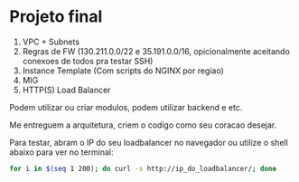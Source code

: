 # Projeto final

1. VPC + Subnets
2. Regras de FW (130.211.0.0/22 e 35.191.0.0/16, opicionalmente aceitando conexoes de todos pra testar SSH)
3. Instance Template (Com scripts do NGINX por regiao)
4. MIG
5. HTTP(S) Load Balancer

Podem utilizar ou criar modulos, podem utilizar backend e etc.

Me entreguem a arquitetura, criem o codigo como seu coracao desejar.

Para testar, abram o IP do seu loadbalancer no navegador ou utilize o shell abaixo para ver no terminal:

```bash
for i in $(seq 1 200); do curl -s http://ip_do_loadbalancer/; done
```
